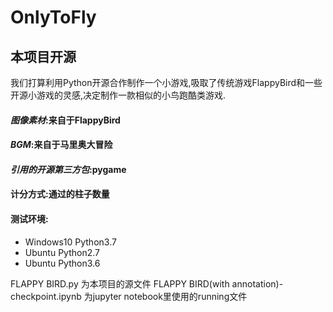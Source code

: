 # OnlyToFly
本项目开源
--
我们打算利用Python开源合作制作一个小游戏,吸取了传统游戏FlappyBird和一些开源小游戏的灵感,决定制作一款相似的小鸟跑酷类游戏.<br>

#### *图像素材*:来自于FlappyBird<br>
#### *BGM*:来自于马里奥大冒险<br>
#### *引用的开源第三方包*:pygame<br>

#### 计分方式:通过的柱子数量<br>

#### 测试环境:
 - Windows10 Python3.7
 - Ubuntu Python2.7
 - Ubuntu Python3.6

FLAPPY BIRD.py 为本项目的源文件
FLAPPY BIRD(with annotation)-checkpoint.ipynb 为jupyter notebook里使用的running文件
